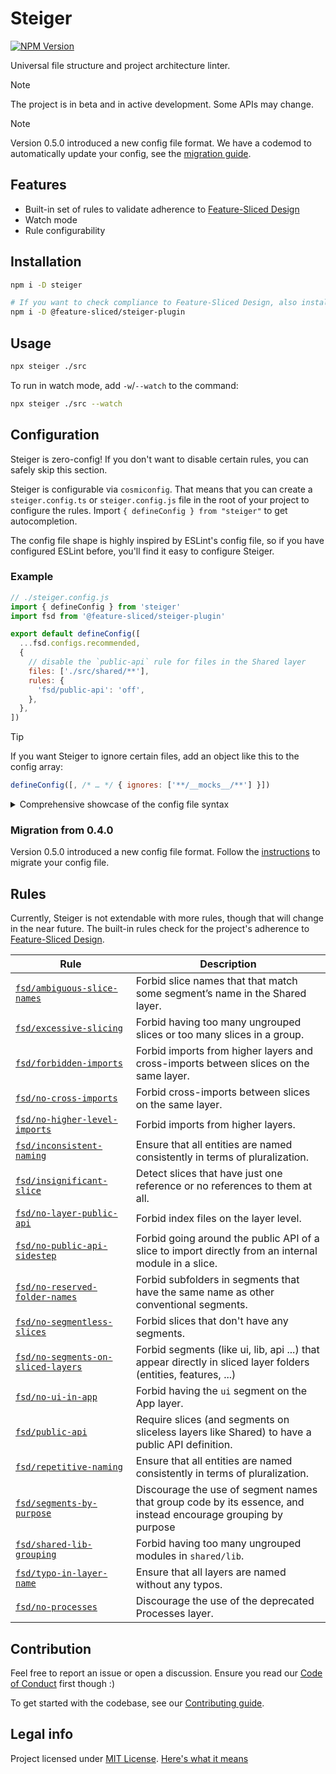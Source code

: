 # Steiger

[![NPM Version](https://img.shields.io/npm/v/steiger)](https://www.npmjs.com/package/steiger)

Universal file structure and project architecture linter.

> [!NOTE]
> The project is in beta and in active development. Some APIs may change.

> [!NOTE]
> Version 0.5.0 introduced a new config file format. We have a codemod to automatically update your config, see the [migration guide](./MIGRATION_GUIDE.md).

## Features

- Built-in set of rules to validate adherence to [Feature-Sliced Design](https://feature-sliced.design/)
- Watch mode
- Rule configurability

## Installation

```bash
npm i -D steiger

# If you want to check compliance to Feature-Sliced Design, also install this:
npm i -D @feature-sliced/steiger-plugin
```

## Usage

```bash
npx steiger ./src
```

To run in watch mode, add `-w`/`--watch` to the command:

```bash
npx steiger ./src --watch
```

## Configuration

Steiger is zero-config! If you don't want to disable certain rules, you can safely skip this section.

Steiger is configurable via `cosmiconfig`. That means that you can create a `steiger.config.ts` or `steiger.config.js` file in the root of your project to configure the rules. Import `{ defineConfig } from "steiger"` to get autocompletion.

The config file shape is highly inspired by ESLint's config file, so if you have configured ESLint before, you'll find it easy to configure Steiger.

### Example

```javascript
// ./steiger.config.js
import { defineConfig } from 'steiger'
import fsd from '@feature-sliced/steiger-plugin'

export default defineConfig([
  ...fsd.configs.recommended,
  {
    // disable the `public-api` rule for files in the Shared layer
    files: ['./src/shared/**'],
    rules: {
      'fsd/public-api': 'off',
    },
  },
])
```

> [!TIP]
> If you want Steiger to ignore certain files, add an object like this to the config array:
>
> ```js
> defineConfig([, /* … */ { ignores: ['**/__mocks__/**'] }])
> ```

<details>
  <summary>Comprehensive showcase of the config file syntax</summary>
  
  ```javascript
    // ./steiger.config.ts
    import { defineConfig } from 'steiger'
    import fsd from '@feature-sliced/steiger-plugin'
    
    export default defineConfig([
      ...fsd.configs.recommended,
      {
        // ignore all mock files for all rules
        ignores: ['**/__mocks__/**'],
      },
      {
        files: ['./src/shared/**'],
        rules: {
          // disable public-api rule for files in /shared folder
          'fsd/public-api': 'off',
        },
      },
      {
        files: ['./src/widgets/**'],
        ignores: ['**/discount-offers/**'],
        rules: {
          // disable no-segmentless-slices rule for all widgets except /discount-offers
          'fsd/no-segmentless-slices': 'off',
        },
      },
    ])
  ```
  [You can see more examples here](CONFIG_EXAMPLES.md)
</details>

### Migration from 0.4.0

Version 0.5.0 introduced a new config file format. Follow the [instructions](MIGRATION_GUIDE.md) to migrate your config file.

## Rules

Currently, Steiger is not extendable with more rules, though that will change in the near future. The built-in rules check for the project's adherence to [Feature-Sliced Design](https://feature-sliced.design/).

<table>
<thead>
  <tr>
    <th>Rule</th>
    <th>Description</th>
  </tr>
</thead>
<tbody>
  <tr> <td><a href="./packages/steiger-plugin-fsd/src/ambiguous-slice-names/README.md"><code>fsd/ambiguous-slice-names</code></a></td> <td>Forbid slice names that that match some segment’s name in the Shared layer.</td> </tr>
  <tr> <td><a href="./packages/steiger-plugin-fsd/src/excessive-slicing/README.md"><code>fsd/excessive-slicing</code></a></td> <td>Forbid having too many ungrouped slices or too many slices in a group.</td> </tr>
  <tr> <td><a href="./packages/steiger-plugin-fsd/src/forbidden-imports/README.md"><code>fsd/forbidden-imports</code></a></td> <td>Forbid imports from higher layers and cross-imports between slices on the same layer.</td> </tr>
  <tr> <td><a href="./packages/steiger-plugin-fsd/src/no-cross-imports/README.md"><code>fsd/no-cross-imports</code></a></td> <td>Forbid cross-imports between slices on the same layer.</td> </tr>
  <tr> <td><a href="./packages/steiger-plugin-fsd/src/no-higher-level-imports/README.md"><code>fsd/no-higher-level-imports</code></a></td> <td>Forbid imports from higher layers.</td> </tr>
  <tr> <td><a href="./packages/steiger-plugin-fsd/src/inconsistent-naming/README.md"><code>fsd/inconsistent-naming</code></a></td> <td>Ensure that all entities are named consistently in terms of pluralization.</td> </tr>
  <tr> <td><a href="./packages/steiger-plugin-fsd/src/insignificant-slice/README.md"><code>fsd/insignificant-slice</code></a></td> <td>Detect slices that have just one reference or no references to them at all.</td> </tr>
  <tr> <td><a href="./packages/steiger-plugin-fsd/src/no-layer-public-api/README.md"><code>fsd/no-layer-public-api</code></a></td> <td>Forbid index files on the layer level.</td> </tr>
  <tr> <td><a href="./packages/steiger-plugin-fsd/src/no-public-api-sidestep/README.md"><code>fsd/no-public-api-sidestep</code></a></td> <td>Forbid going around the public API of a slice to import directly from an internal module in a slice.</td> </tr>
  <tr> <td><a href="./packages/steiger-plugin-fsd/src/no-reserved-folder-names/README.md"><code>fsd/no-reserved-folder-names</code></a></td> <td>Forbid subfolders in segments that have the same name as other conventional segments.</td> </tr>
  <tr> <td><a href="./packages/steiger-plugin-fsd/src/no-segmentless-slices/README.md"><code>fsd/no-segmentless-slices</code></a></td> <td>Forbid slices that don't have any segments.</td> </tr>
  <tr> <td><a href="./packages/steiger-plugin-fsd/src/no-segments-on-sliced-layers/README.md"><code>fsd/no-segments-on-sliced-layers</code></a></td> <td>Forbid segments (like ui, lib, api ...) that appear directly in sliced layer folders (entities, features, ...)</td> </tr>
  <tr> <td><a href="./packages/steiger-plugin-fsd/src/no-ui-in-app/README.md"><code>fsd/no-ui-in-app</code></a></td> <td>Forbid having the <code>ui</code> segment on the App layer.</td> </tr>
  <tr> <td><a href="./packages/steiger-plugin-fsd/src/public-api/README.md"><code>fsd/public-api</code></a></td> <td>Require slices (and segments on sliceless layers like Shared) to have a public API definition.</td> </tr>
  <tr> <td><a href="./packages/steiger-plugin-fsd/src/repetitive-naming/README.md"><code>fsd/repetitive-naming</code></a></td> <td>Ensure that all entities are named consistently in terms of pluralization.</td> </tr>
  <tr> <td><a href="./packages/steiger-plugin-fsd/src/segments-by-purpose/README.md"><code>fsd/segments-by-purpose</code></a></td> <td>Discourage the use of segment names that group code by its essence, and instead encourage grouping by purpose</td> </tr>
  <tr> <td><a href="./packages/steiger-plugin-fsd/src/shared-lib-grouping/README.md"><code>fsd/shared-lib-grouping</code></a></td> <td>Forbid having too many ungrouped modules in <code>shared/lib</code>.</td> </tr>
  <tr> <td><a href="./packages/steiger-plugin-fsd/src/typo-in-layer-name/README.md"><code>fsd/typo-in-layer-name</code></a></td> <td>Ensure that all layers are named without any typos.</td> </tr>
  <tr> <td><a href="./packages/steiger-plugin-fsd/src/no-processes/README.md"><code>fsd/no-processes</code></a></td> <td>Discourage the use of the deprecated Processes layer.</td> </tr>
</tbody>
</table>

## Contribution

Feel free to report an issue or open a discussion. Ensure you read our [Code of Conduct](CODE_OF_CONDUCT.md) first though :)

To get started with the codebase, see our [Contributing guide](CONTRIBUTING.md).

## Legal info

Project licensed under [MIT License](LICENSE.md). [Here's what it means](https://choosealicense.com/licenses/mit/)
